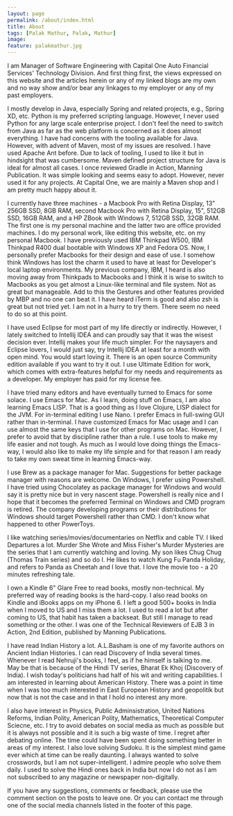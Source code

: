 ```yaml
---
layout: page
permalink: /about/index.html
title: About
tags: [Palak Mathur, Palak, Mathur]
image:
feature: palakmathur.jpg
---
```

 
  I am Manager of Software Engineering with Capital One Auto Financial Services' Technology Division. And first thing first, the views expressed on this website and the articles herein or any of my linked blogs are my own and no way show and/or bear any linkages to my employer or any of my past employers.
  
  I mostly develop in Java, especially Spring and related projects, e.g., Spring XD, etc. Python is my preferred scripting language. However, I never used Python for any large scale enterprise project. I don't feel the need to switch from Java as far as the web platform is concerned as it does almost everything. I have had concerns with the tooling available for Java. However, with advent of Maven, most of my issues are resolved. I have used Apache Ant before. Due to lack of tooling, I used to like it but in hindsight that was cumbersome. Maven defined project structure for Java is ideal for almost all cases. I once reviewed Gradle in Action, Manning Publication. It was simple looking and seems easy to adopt. However, never used it for any projects. At Capital One, we are mainly a Maven shop and I am pretty much happy about it.
  
  I currently have three machines - a Macbook Pro with Retina Display, 13" 256GB SSD, 8GB RAM, second Macbook Pro with Retina Display, 15", 512GB SSD, 16GB RAM, and a HP ZBook with Windows 7, 512GB SSD, 32GB RAM. The first one is my personal machine and the latter two are office provided machines. I do my personal work, like editing this website, etc. on my personal Macbook. I have previously used IBM Thinkpad W500, IBM Thinkpad R400 dual bootable with Windows XP and Fedora OS. Now, I personally prefer Macbooks for their design and ease of use. I somehow think Windows has lost the charm it used to have at least for Developer's local laptop environments. My previous company, IBM, I heard is also moving away from Thinkpads to Macbooks and I think it is wise to switch to Macbooks as you get almost a Linux-like terminal and file system. Not as great but manageable. Add to this the Gestures and other features provided by MBP and no one can beat it. I have heard iTerm is good and also zsh is great but not tried yet. I am not in a hurry to try them. There seem no need to do so at this point.
  
  I have used Eclipse for most part of my life directly or indirectly. However, I lately switched to Intellij IDEA and can proudly say that it was the wisest decision ever. Intellij makes your life much simpler. For the naysayers and Eclipse lovers, I would just say, try Intellij IDEA at least for a month with open mind. You would start loving it. There is an open source Community edition available if you want to try it out. I use Ultimate Edition for work, which comes with extra-features helpful for my needs and requirements as a developer. My employer has paid for my license fee.
  
  I have tried many editors and have eventually turned to Emacs for some solace. I use Emacs for Mac. As I learn, doing stuff on Emacs, I am also learning Emacs LISP. That is a good thing as I love Clojure, LISP dialect for the JVM. For in-terminal editing I use Nano. I prefer Emacs in full-swing GUI rather than in-terminal. I have customized Emacs for Mac usage and I can use almost the same keys that I use for other programs on Mac. However, I prefer to avoid that by discipline rather than a rule. I use tools to make my life easier and not tough. As much as I would love doing things the Emacs-way, I would also like to make my life simple and for that reason I am ready to take my own sweat time in learning Emacs-way.
  
  I use Brew as a package manager for Mac. Suggestions for better package manager with reasons are welcome. On Windows, I prefer using Powershell. I have tried using Chocolatey as package manager for Windows and would say it is pretty nice but in very nascent stage. Powershell is really nice and I hope that it becomes the preferred Terminal on Windows and CMD program is retired. The company developing programs or their distributions for Windows should target Powershell rather than CMD. I don't know what happened to other PowerToys.
  
  I like watching series/movies/documentaries on Netflix and cable TV. I liked Departures a lot. Murder She Wrote and Miss Fisher's Murder Mysteries are the series that I am currently watching and loving. My son likes Chug Chug (Thomas Train series) and so do I. He likes to watch Kung Fu Panda Holiday, and refers to Panda as Cheetah and I love that. I love the movie too - a 20 minutes refreshing tale.
  
  I own a Kindle 6" Glare Free to read books, mostly non-technical. My preferred way of reading books is the hard-copy. I also read books on Kindle and iBooks apps on my iPhone 6. I left a good 500+ books in India when I moved to US and I miss them a lot. I used to read a lot but after coming to US, that habit has taken a backseat. But still I manage to read something or the other. I was one of the Technical Reviewers of EJB 3 in Action, 2nd Edition, published by Manning Publications.
  
  I have read Indian History a lot. A.L.Basham is one of my favorite authors on Ancient Indian Histories. I can read Discovery of India several times. Whenever I read Nehruji's books, I feel, as if he himself is talking to me. May be that is because of the Hindi TV series, Bharat Ek Khoj (Discovery of India). I wish today's politicians had half of his wit and writing capabilities. I am interested in learning about American History. There was a point in time when I was too much interested in East European History and geopolitik but now that is not the case and in that I hold no interest any more.
  
  I also have interest in Physics, Public Adminsistration, United Nations Reforms, Indian Polity, American Polity, Mathematics, Theoretical Computer Sciecne, etc. I try to avoid debates on social media as much as possible but it is always not possible and it is such a big waste of time. I regret after debating online. The time could have been spent doing something better in areas of my interest. I also love solving Sudoku. It is the simplest mind game ever which at time can be really daunting. I always wanted to solve crosswords, but I am not super-intelligent. I admire people who solve them daily. I used to solve the Hindi ones back in India but now I do not as I am not subscribed to any magazine or newspaper non-digitally.
  
  If you have any suggestions, comments or feedback, please use the comment section on the posts to leave one. Or you can contact me through one of the social media channels listed in the footer of this page.
 
